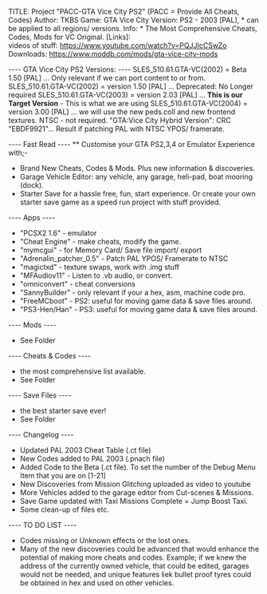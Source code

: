 TITLE: 			Project "PACC-GTA Vice City PS2"	(PACC = Provide All Cheats, Codes)
Author:			TKBS
Game:			  GTA Vice City
Version:		PS2 - 2003 [PAL], * can be applied to all regions/ versions.
Info:			  * The Most Comprehensive Cheats, Codes, Mods for VC Original.
[Links]: 		
videos of stuff:  https://www.youtube.com/watch?v=PQJJIcCSwZo
Downloads:        https://www.moddb.com/mods/gta-vice-city-mods

---- GTA Vice City PS2 Versions:  ----
SLES_510.61.GTA-VC(2002) = Beta    1.50 [PAL]	...	Only relevant if we can port content to or from.
SLES_510.61.GTA-VC(2002) = version 1.50 [PAL]	...	Deprecated: No Longer required
SLES_510.61.GTA-VC(2003) = version 2.03 [PAL]	...	**This is our Target Version** - This is what we are using
SLES_510.61.GTA-VC(2004) = version 3.00 [PAL]	...	we will use the new peds.coll and new frontend textures.
NTSC  - not required.
"GTA:Vice City Hybrid Version": CRC "EBDF9921"...	 Result if patching PAL with NTSC YPOS/ framerate.

---- Fast Read ----
** Customise your GTA PS2,3,4 or Emulator Experience with;-
* Brand New Cheats, Codes & Mods. Plus new information & discoveries.
* Garage Vehicle Editor: any vehicle, any garage, heli-pad, boat mooring (dock).
* Starter Save for a hassle free, fun, start experience. Or create your own starter save game as a speed run project with stuff provided.

---- Apps ----
* "PCSX2 1.6"				      - emulator 
* "Cheat Engine" 			    - make cheats, modify the game.
* "mymcgui" 				      - for Memory Card/ Save file import/ export
* "Adrenalin_patcher_0.5"	- Patch PAL YPOS/ Framerate to NTSC
* "magictxd" 				      - texture swaps, work with .img stuff
* "MFAudiov11"				    - Listen to .vb audio, or convert.
* "omniconvert"				    - cheat conversions
* "SannyBuilder"			    - only relevant if your a hex, asm, machine code pro.
* "FreeMCboot"            - PS2: useful for moving game data & save files around.
* "PS3-Hen/Han"           - PS3: useful for moving game data & save files around.

---- Mods ----
* See Folder

---- Cheats & Codes ----
* the most comprehensive list available.
* See Folder
  
---- Save Files ----
* the best starter save ever!
* See Folder

---- Changelog ----
* Updated PAL 2003 Cheat Table (.ct file)
* New Codes added to PAL 2003 (.pnach file)
* Added Code to the Beta (.ct file). To set the number of the Debug Menu Item that you are on [1-21]
* New Discoveries from Mission Glitching uploaded as video to youtube
* More Vehicles added to the garage editor from Cut-scenes & Missions.
* Save Game updated with Taxi Missions Complete = Jump Boost Taxi.
* Some clean-up of files etc.

---- TO DO LIST  ----
* Codes missing or Unknown effects or the lost ones.
* Many of the new discoveries could be advanced that would enhance the potential of making more cheats and codes. Example; if we knew the address of the currently owned vehicle, that could be edited, garages would not be needed, and unique features liek bullet proof tyres could be obtained in hex and used on other vehicles.

